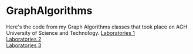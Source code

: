 # GraphAlgorithms
Here's the code from my Graph Algorithms classes that took place on AGH University of Science and Technology.
<a href="https://github.com/LucasJezap/DataBasesAndSQL/tree/master/lab1"> Laboratories 1  
<a href="https://github.com/LucasJezap/DataBasesAndSQL/tree/master/lab2"> Laboratories 2  
<a href="https://github.com/LucasJezap/DataBasesAndSQL/tree/master/lab3"> Laboratories 3  
